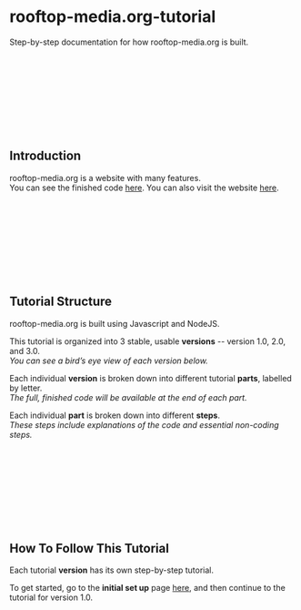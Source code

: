 # rooftop-media.org-tutorial
Step-by-step documentation for how rooftop-media.org is built. 

<br/><br/><br/><br/><br/><br/><br/><br/>



##  Introduction

rooftop-media.org is a website with many features.  
You can see the finished code [here](https://github.com/rooftop-media/rooftop-media.org).
You can also visit the website [here](https://rooftop-media.org).

<br/><br/><br/><br/><br/><br/><br/><br/>



##  Tutorial Structure

rooftop-media.org is built using Javascript and NodeJS. 

This tutorial is organized into 3 stable, usable **versions** -- version 1.0, 2.0, and 3.0.   
*You can see a bird’s eye view of each version below.*  

Each individual **version** is broken down into different tutorial **parts**, labelled by letter.  
*The full, finished code will be available at the end of each part.*  

Each individual **part** is broken down into different **steps**.   
*These steps include explanations of the code and essential non-coding steps.*

<br/><br/><br/><br/><br/><br/><br/><br/>



##  How To Follow This Tutorial

Each tutorial **version** has its own step-by-step tutorial.

To get started, go to the **initial set up** page [here](#), and then continue to the tutorial for version 1.0.

<br/><br/><br/><br/><br/><br/><br/><br/>




